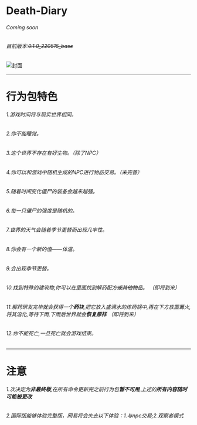 # Death-Diary
###### Coming soon
###### 目前版本:~~0.1.0_220515_base~~
![封面](https://s3.bmp.ovh/imgs/2022/05/15/10c22c7238b6e81e.png)
***
# 行为包特色
###### 1.*游戏时间*将与*现实世界相同*。 
###### 2.你*不能睡觉*。 
###### 3.这个世界*不存在有好生物*。（除了NPC） 
###### 4.你可以和游戏中随机生成的*NPC*进行物品交易。*（未完善）*
###### 5.*随着时间变化*僵尸的装备会*越来越强*。 
###### 6.每一只僵尸的*强度是随机的*。 
###### 7.世界的天气会*随着季节更替而出现几率性*。 
###### 8.你会有一个新的值——*体温*。 
###### 9.会出现*季节更替*。
###### 10.找到*特殊的建筑物*,你可以在里面找到*解药配方~~或其他物品~~*。 *（即将到来）* 
###### 11.解药*研发完毕*就会获得一个***药块***,把它放入盛满水的炼药锅中,再在下方放置篝火,将其溶化,等待下雨,下雨后世界就会***恢复原样*** *（即将到来）* 
###### 12.你*不能死亡*,一旦死亡就会*游戏结束*。
***
# 注意
###### 1.次决定为***非最终版***,在所有命令更新完之前行为包***暂不可用***,上述的***所有内容随时可能被更改***
###### 2.国际版能够*体验完整版*，*网易*将会失去以下体验：1.与npc交易;2.观察者模式
